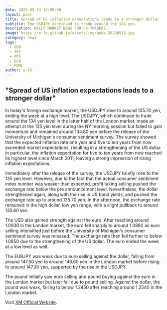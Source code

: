 ```yaml
---
date: 2023-05-13 12:00:00
layout: post
title: Spread of US inflation expectations leads to a stronger dollar 
subtitle: The USDJPY continued to trade around the 134 yen.
description: DAILY MARKET NEWS FOR FX-TRADERS.
image: https://e-fx.github.io/assets/img/news-20230513.jpg
category: news
tags:
  - USD
  - JPY
  - PPI
  - ECB
  - FOMC
author: e-FX
---
```


##  "Spread of US inflation expectations leads to a stronger dollar"

In today's foreign exchange market, the USDJPY rose to around 135.70 yen, ending the week at a high level. The USDJPY, which continued to trade around the 134 yen level in the latter half of the London market, made an attempt at the 135 yen level during the NY morning session but failed to gain momentum and remained around 134.80 yen before the release of the University of Michigan's consumer sentiment survey. The survey showed that the expected inflation rate one year and five to ten years from now exceeded market expectations, resulting in a strengthening of the US dollar. In particular, the inflation expectation for five to ten years from now reached its highest level since March 2011, leaving a strong impression of rising inflation expectations.

Immediately after the release of the survey, the USDJPY briefly rose to the 135 yen level. However, due to the fact that the actual consumer sentiment index number was weaker than expected, profit taking selling pushed the exchange rate below the pre announcement level. Nevertheless, the dollar strengthened again, along with the rise in US bond yields, and pushed the exchange rate up to around 135.70 yen. In the afternoon, the exchange rate remained in the high dollar, low yen range, with a slight pullback to around 135.60 yen.

The USD also gained strength against the euro. After reaching around 1.0930 in the London market, the euro fell sharply to around 1.0880 as euro selling intensified just before the University of Michigan's consumer sentiment survey was released. The exchange rate then fell further to below 1.0850 due to the strengthening of the US dollar. The euro ended the week at a low level as well.

The EURJPY was weak due to euro selling against the dollar, falling from around 147.50 yen to around 146.60 yen in the London market before rising to around 147.30 yen, supported by the rise in the USDJPY.

The pound initially saw euro selling and pound buying against the euro in the London market but later fell due to pound selling. Against the dollar, the pound was weak, falling to below 1.2450 after reaching around 1.2540 in the London market.




Visit [XM Official Website](https://clicks.pipaffiliates.com/c?c=550036&l=en&p=0).